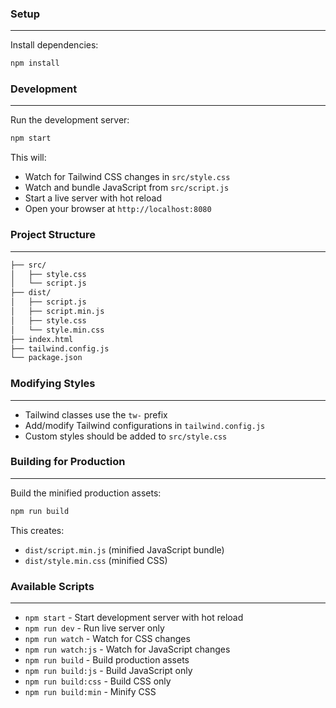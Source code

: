 ### Setup

---

Install dependencies:

```bash
npm install
```

### Development

---

Run the development server:

```bash
npm start
```

This will:

-   Watch for Tailwind CSS changes in `src/style.css`
-   Watch and bundle JavaScript from `src/script.js`
-   Start a live server with hot reload
-   Open your browser at `http://localhost:8080`

### Project Structure

---

```bash
├── src/
│   ├── style.css
│   └── script.js
├── dist/
│   ├── script.js
│   ├── script.min.js
│   ├── style.css
│   └── style.min.css
├── index.html
├── tailwind.config.js
└── package.json
```

### Modifying Styles

---

-   Tailwind classes use the `tw-` prefix
-   Add/modify Tailwind configurations in `tailwind.config.js`
-   Custom styles should be added to `src/style.css`

### Building for Production

---

Build the minified production assets:

```bash
npm run build
```

This creates:

-   `dist/script.min.js` (minified JavaScript bundle)
-   `dist/style.min.css` (minified CSS)

### Available Scripts

---

-   `npm start` - Start development server with hot reload
-   `npm run dev` - Run live server only
-   `npm run watch` - Watch for CSS changes
-   `npm run watch:js` - Watch for JavaScript changes
-   `npm run build` - Build production assets
-   `npm run build:js` - Build JavaScript only
-   `npm run build:css` - Build CSS only
-   `npm run build:min` - Minify CSS
